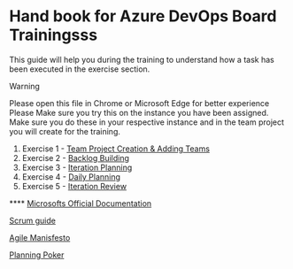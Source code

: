 # Hand book for Azure DevOps Board Trainingsss

This guide will help you during the training to understand how a task has been executed in the exercise section.

>[!WARNING]
>Please open this file in Chrome or Microsoft Edge for better experience
Please Make sure you try this on the instance you have been assigned.
Make sure you do these in your respective instance and in the team project you will create for the training.



1. Exercise 1 - [Team Project Creation & Adding Teams](https://github.com/Imranonline/ado-help/blob/master/exercise-1.md)
2. Exercise 2 - [Backlog Building](https://github.com/Imranonline/ado-help/blob/master/exercise-2.md)
3. Exercise 3 - [Iteration Planning](https://github.com/Imranonline/ado-help/blob/master/exercise-3.md)
4. Exercise 4 - [Daily Planning](https://github.com/Imranonline/ado-help/blob/master/exercise-4.md)
5. Exercise 5 - [Iteration Review](https://github.com/Imranonline/ado-help/blob/master/exercise-5.md)

**** [Microsofts Official Documentation](https://docs.microsoft.com/en-in/azure/devops/boards/?view=azure-devops)


[Scrum guide](https://www.scrum.org/resources/scrum-guide)

[Agile Manisfesto](https://agilemanifesto.org/)

[Planning Poker](https://www.planningpoker.com/)
